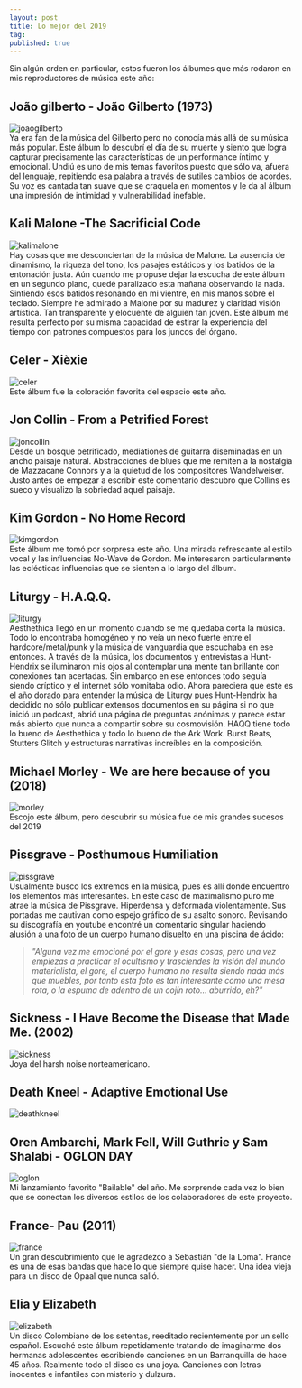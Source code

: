 ```yaml
---
layout: post
title: Lo mejor del 2019
tag:
published: true
---
```

Sin algún orden en particular, estos fueron los álbumes que más rodaron en mis reproductores de música este año:

João gilberto - João Gilberto (1973)
-------

![joaogilberto](/images/joaogilberto_1973.jpg)
<br>
Ya era fan de la música del Gilberto pero no conocía más allá de su música más popular. Este álbum lo descubrí el día de su muerte y siento que logra capturar precisamente las características de un performance íntimo y emocional. Undiú es uno de mis temas favoritos puesto que sólo va, afuera del lenguaje, repitiendo esa palabra a través de sutiles cambios de acordes. Su voz es cantada tan suave que se craquela en momentos y le da al álbum una impresión de intimidad y vulnerabilidad inefable.

Kali Malone -The Sacrificial Code 
--------
![kalimalone](/images/kalimalone_sacrificial.jpg)
<br>
Hay cosas que me desconciertan de la música de Malone. La ausencia de dinamismo, la riqueza del tono, los pasajes estáticos y los batidos de la entonación justa. Aún cuando me propuse dejar la escucha de este álbum en un segundo plano, quedé paralizado esta mañana observando la nada. Sintiendo esos batidos resonando en mi vientre, en mis manos sobre el teclado. Siempre he admirado a Malone por su madurez y claridad visión artística. Tan transparente y elocuente de alguien tan joven. Este álbum me resulta perfecto por su misma capacidad de estirar la experiencia del tiempo con patrones compuestos para los juncos del órgano. 

Celer - Xièxie
----
![celer](/images/celer_xiexie.jpg)
<br>
Este álbum fue la coloración favorita del espacio este año. 


Jon Collin - From a Petrified Forest
-----
![joncollin](/images/joncollins_petrified.jpg)
<br>
Desde un bosque petrificado, mediationes de guitarra diseminadas en un ancho paisaje natural. Abstracciones de blues que me remiten a la nostalgia de Mazzacane Connors y a la quietud de los compositores Wandelweiser. Justo antes de empezar a escribir este comentario descubro que Collins es sueco y visualizo la sobriedad aquel paisaje. 

Kim Gordon - No Home Record
------
![kimgordon](/images/kimgordon_nohomerec.jpg)
<br>
Este álbum me tomó por sorpresa este año. Una mirada refrescante al estilo vocal y las influencias No-Wave de Gordon. Me interesaron particularmente las eclécticas influencias que se sienten a lo largo del álbum.

Liturgy - H.A.Q.Q.
------
![liturgy](/images/liturgy_haqq.jpg)
<br>
Aesthethica llegó en un momento cuando se me quedaba corta la música. Todo lo encontraba homogéneo y no veía un nexo fuerte entre el hardcore/metal/punk y la música de vanguardia que escuchaba en ese entonces. 
A través de la música, los documentos y entrevistas a Hunt-Hendrix se iluminaron mis ojos al contemplar una mente tan brillante con conexiones tan acertadas. 
Sin embargo en ese entonces todo seguía siendo críptico y el internet sólo vomitaba odio. Ahora pareciera que este es el año dorado para entender la música de Liturgy pues Hunt-Hendrix ha decidido no sólo publicar extensos documentos en su página si no que inició un podcast, abrió una página de preguntas anónimas y parece estar más abierto que nunca a compartir sobre su cosmovisión. 
HAQQ tiene todo lo bueno de Aesthethica y todo lo bueno de the Ark Work. Burst Beats, Stutters Glitch y estructuras narrativas increíbles en la composición. 

Michael Morley - We are here because of you (2018)
----------
![morley](/images/michaelmorley_.jpg)
<br>
Escojo este álbum, pero descubrir su música fue de mis grandes sucesos del 2019 

Pissgrave - Posthumous Humiliation
----------
![pissgrave](/images/Pissgrave.jpg)
<br>
Usualmente busco los extremos en la música, pues es allí donde encuentro los elementos más interesantes. En este caso de maximalismo puro me atrae la música de Pissgrave.
Hiperdensa y deformada violentamente. Sus portadas me cautivan como espejo gráfico de su asalto sonoro. 
Revisando su discografía en youtube encontré un comentario singular haciendo alusión a una foto de un cuerpo humano disuelto en una piscina de ácido: 
<br>
>*"Alguna vez me emocioné por el gore y esas cosas, pero una vez empiezas a practicar el ocultismo y trasciendes la visión del mundo materialista, 
el gore, el cuerpo humano no resulta siendo nada más que muebles, por tanto esta foto es tan interesante como una mesa rota, o la espuma de adentro de un cojín roto… aburrido, eh?"*

Sickness - I Have Become the Disease that Made Me. (2002)
------------
![sickness](/images/sicknes.jpg)
<br>
Joya del harsh noise norteamericano. 


Death Kneel - Adaptive Emotional Use
------------
![deathkneel](/images/death_kneel.jpg)


Oren Ambarchi, Mark Fell, Will Guthrie y Sam Shalabi - OGLON DAY
-------------
![oglon](/images/oglon_day.jpg)
<br>
Mi lanzamiento favorito "Bailable" del año. Me sorprende cada vez lo bien que se conectan los diversos estilos de los colaboradores de este proyecto. 


France- Pau (2011)
------
![france](/images/france_pau.jpg)
<br>
Un gran descubrimiento que le agradezco a Sebastián "de la Loma". France es una de esas bandas que hace lo que siempre quise hacer. Una idea vieja para un disco de Opaal que nunca salió. 

Elia y Elizabeth 
------
![elizabeth](/images/elia_y_elizabeth.jpg)
<br>
Un disco Colombiano de los setentas, reeditado recientemente por un sello español. Escuché este álbum repetidamente tratando de imaginarme dos hermanas adolescentes escribiendo canciones en un Barranquilla de hace 45 años. Realmente todo el disco es una joya. Canciones con letras inocentes e infantiles con misterio y dulzura. 
 
